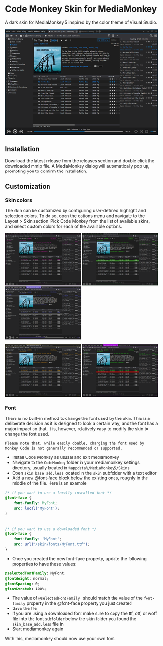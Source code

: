 # Code Monkey Skin for MediaMonkey
A dark skin for MediaMonkey 5 inspired by the color theme of Visual Studio.

![](images/preview-mainwindow.png)

## Installation
Download the latest release from the releases section and double click the downloaded mmip file. A MediaMonkey dialog will automatically pop up, prompting you to confirm the installation.

## Customization
### Skin colors
The skin can be customized by configuring user-defined highlight and selection colors. To do so, open the options menu and navigate to the Layout > Skin section. Pick Code Monkey from the list of available skins, and select custom colors for each of the available options.

<p float="left">
  <img src="images/custom_colors01.png" width="250" />
  <img src="images/custom_colors02.png" width="250" /> 
  <img src="images/custom_colors03.png" width="250" /> 
</p>
<p float="left">
  <img src="images/custom_colors04.png" width="250" /> 
  <img src="images/custom_colors05.png" width="250" /> 
</p>

### Font
There is no built-in method to change the font used by the skin. This is a deliberate decision as it is designed to look a certain way, and the font has a major impact on that. It is, however, relatively easy to modify the skin to change the font used.

```
Please note that, while easily doable, changing the font used by Monkey Code is not generally recommended or supported.
```

- Install Code Monkey as ususal and exit mediamonkey
- Navigate to the `CodeMonkey` folder in your mediamonkey settings directory, usually located in `%appdata%/MediaMonkey5/Skins`
- Open `skin_base_add.less` located in the `skin` subfolder with a text editor
- Add a new @font-face block below the existing ones, roughly in the middle of the file. Here is an example 
```css
/* if you want to use a locally installed font */
@font-face { 
    font-family: MyFont; 
    src: local('MyFont');
}


/* if you want to use a downloaded font */
@font-face { 
    font-family: 'MyFont'; 
    src: url("/skin/fonts/MyFont.ttf");
}
```
- Once you created the new font-face property, update the following properties to have these values:
```css
@selectedFontFamily: MyFont;
@fontWeight: normal;
@fontSpacing: 0;
@fontStretch: 100%;
```
-  The value of `@selectedFontFamily:` should match the value of the `font-family` property in the @font-face property you just created
- Save the file
- If you are using a downloaded font make sure to copy the ttf, otf, or woff file into the font `subfolder` below the skin folder you found the `skin_base_add.less` file in
- Start mediamonkey again

With this, mediamonkey should now use your own font.
